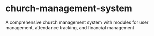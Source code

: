 # church-management-system
A comprehensive church management system with modules for user management, attendance tracking, and financial management
